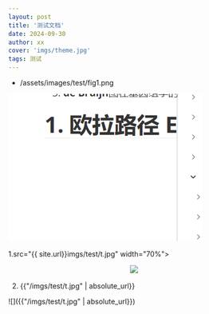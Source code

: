 ```yaml
---
layout: post
title: '测试文档'
date: 2024-09-30
author: xx
cover: 'imgs/theme.jpg'
tags: 测试
---
```




* /assets/images/test/fig1.png

![](/assets/images/test/fig1.png)



1.src="{{ site.url}}imgs/test/t.jpg" width="70%">

<div align='center'>
    <img src="{{ site.url}}imgs/test/t.jpg" width="70%">
</div>


2. {{"/imgs/test/t.jpg" | absolute_url}}


![]({{"/imgs/test/t.jpg" | absolute_url}})







